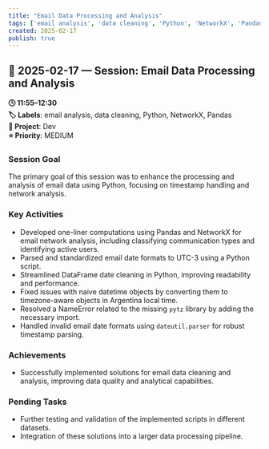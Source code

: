 ```yaml
---
title: "Email Data Processing and Analysis"
tags: ['email analysis', 'data cleaning', 'Python', 'NetworkX', 'Pandas']
created: 2025-02-17
publish: true
---
```


## 📅 2025-02-17 — Session: Email Data Processing and Analysis

**🕒 11:55–12:30**  
**🏷️ Labels**: email analysis, data cleaning, Python, NetworkX, Pandas  
**📂 Project**: Dev  
**⭐ Priority**: MEDIUM  


### Session Goal
The primary goal of this session was to enhance the processing and analysis of email data using Python, focusing on timestamp handling and network analysis.

### Key Activities
- Developed one-liner computations using Pandas and NetworkX for email network analysis, including classifying communication types and identifying active users.
- Parsed and standardized email date formats to UTC-3 using a Python script.
- Streamlined DataFrame date cleaning in Python, improving readability and performance.
- Fixed issues with naive datetime objects by converting them to timezone-aware objects in Argentina local time.
- Resolved a NameError related to the missing `pytz` library by adding the necessary import.
- Handled invalid email date formats using `dateutil.parser` for robust timestamp parsing.

### Achievements
- Successfully implemented solutions for email data cleaning and analysis, improving data quality and analytical capabilities.

### Pending Tasks
- Further testing and validation of the implemented scripts in different datasets.
- Integration of these solutions into a larger data processing pipeline.
